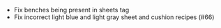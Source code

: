 - Fix benches being present in sheets tag
- Fix incorrect light blue and light gray sheet and cushion recipes (#66)